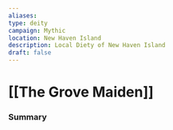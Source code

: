 ```yaml
---
aliases: 
type: deity
campaign: Mythic
location: New Haven Island
description: Local Diety of New Haven Island
draft: false
---
```

# [[The Grove Maiden]]

### Summary



